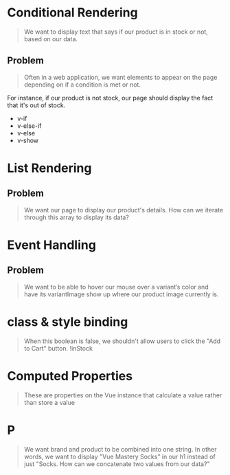 # Conditional Rendering
> We want to display text that says if our product is in stock or not,
 based on our data.

## Problem
> Often in a web application, we want elements to appear on the page depending on 
if a condition is met or not.

For instance, if our product is not stock, our page should display the fact 
that it's out of stock.

- v-if
- v-else-if
- v-else
- v-show

# List Rendering

## Problem
> We want our page to display our product's details. How can we iterate 
through this array to display its data?

# Event Handling 

## Problem

>We want to be able to hover our mouse over a variant’s color and have its variantImage 
show up where our product image currently is.

# class & style binding
> When this boolean is false, we shouldn't allow users to click the "Add to Cart" button. !inStock

# Computed Properties
> These are properties on the Vue instance that calculate a value rather than store a value

# P
> We want brand and product to be combined into one string. In other words, we want to display "Vue Mastery Socks" in 
our h1 instead of just "Socks. How can we concatenate two values from our data?"